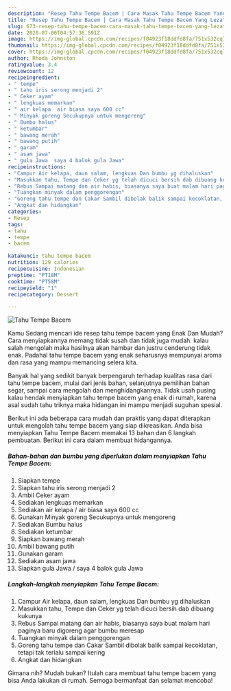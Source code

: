 ```yaml
---
description: "Resep Tahu Tempe Bacem | Cara Masak Tahu Tempe Bacem Yang Lezat Sekali"
title: "Resep Tahu Tempe Bacem | Cara Masak Tahu Tempe Bacem Yang Lezat Sekali"
slug: 673-resep-tahu-tempe-bacem-cara-masak-tahu-tempe-bacem-yang-lezat-sekali
date: 2020-07-06T04:57:36.591Z
image: https://img-global.cpcdn.com/recipes/f04923f18ddfd8fa/751x532cq70/tahu-tempe-bacem-foto-resep-utama.jpg
thumbnail: https://img-global.cpcdn.com/recipes/f04923f18ddfd8fa/751x532cq70/tahu-tempe-bacem-foto-resep-utama.jpg
cover: https://img-global.cpcdn.com/recipes/f04923f18ddfd8fa/751x532cq70/tahu-tempe-bacem-foto-resep-utama.jpg
author: Rhoda Johnston
ratingvalue: 3.4
reviewcount: 12
recipeingredient:
- " tempe"
- " tahu iris serong menjadi 2"
- " Ceker ayam"
- " lengkuas memarkan"
- " air kelapa  air biasa saya 600 cc"
- " Minyak goreng Secukupnya untuk mengoreng"
- " Bumbu halus"
- " ketumbar"
- " bawang merah"
- " bawang putih"
- " garam"
- " asam jawa"
- " gula Jawa  saya 4 balok gula Jawa"
recipeinstructions:
- "Campur Air kelapa, daun salam, lengkuas Dan bumbu yg dihaluskan"
- "Masukkan tahu, Tempe dan Ceker yg telah dicuci bersih dab dibuang kukunya"
- "Rebus Sampai matang dan air habis, biasanya saya buat malam hari paginya baru digoreng agar bumbu meresap"
- "Tuangkan minyak dalam penggorengan"
- "Goreng tahu tempe dan Cakar Sambil dibolak balik sampai kecoklatan, tetapi tak terlalu sampai kering"
- "Angkat dan hidangkan"
categories:
- Resep
tags:
- tahu
- tempe
- bacem

katakunci: tahu tempe bacem 
nutrition: 129 calories
recipecuisine: Indonesian
preptime: "PT18M"
cooktime: "PT58M"
recipeyield: "1"
recipecategory: Dessert

---
```



![Tahu Tempe Bacem](https://img-global.cpcdn.com/recipes/f04923f18ddfd8fa/751x532cq70/tahu-tempe-bacem-foto-resep-utama.jpg)

Kamu Sedang mencari ide resep tahu tempe bacem yang Enak Dan Mudah? Cara menyiapkannya memang tidak susah dan tidak juga mudah. kalau salah mengolah maka hasilnya akan hambar dan justru cenderung tidak enak. Padahal tahu tempe bacem yang enak seharusnya mempunyai aroma dan rasa yang mampu memancing selera kita.

Banyak hal yang sedikit banyak berpengaruh terhadap kualitas rasa dari tahu tempe bacem, mulai dari jenis bahan, selanjutnya pemilihan bahan segar, sampai cara mengolah dan menghidangkannya. Tidak usah pusing kalau hendak menyiapkan tahu tempe bacem yang enak di rumah, karena asal sudah tahu triknya maka hidangan ini mampu menjadi suguhan spesial.




Berikut ini ada beberapa cara mudah dan praktis yang dapat diterapkan untuk mengolah tahu tempe bacem yang siap dikreasikan. Anda bisa menyiapkan Tahu Tempe Bacem memakai 13 bahan dan 6 langkah pembuatan. Berikut ini cara dalam membuat hidangannya.

<!--inarticleads1-->

##### Bahan-bahan dan bumbu yang diperlukan dalam menyiapkan Tahu Tempe Bacem:

1. Siapkan  tempe
1. Siapkan  tahu iris serong menjadi 2
1. Ambil  Ceker ayam
1. Sediakan  lengkuas memarkan
1. Sediakan  air kelapa / air biasa saya 600 cc
1. Gunakan  Minyak goreng Secukupnya untuk mengoreng
1. Sediakan  Bumbu halus
1. Sediakan  ketumbar
1. Siapkan  bawang merah
1. Ambil  bawang putih
1. Gunakan  garam
1. Sediakan  asam jawa
1. Siapkan  gula Jawa / saya 4 balok gula Jawa




<!--inarticleads2-->

##### Langkah-langkah menyiapkan Tahu Tempe Bacem:

1. Campur Air kelapa, daun salam, lengkuas Dan bumbu yg dihaluskan
1. Masukkan tahu, Tempe dan Ceker yg telah dicuci bersih dab dibuang kukunya
1. Rebus Sampai matang dan air habis, biasanya saya buat malam hari paginya baru digoreng agar bumbu meresap
1. Tuangkan minyak dalam penggorengan
1. Goreng tahu tempe dan Cakar Sambil dibolak balik sampai kecoklatan, tetapi tak terlalu sampai kering
1. Angkat dan hidangkan




Gimana nih? Mudah bukan? Itulah cara membuat tahu tempe bacem yang bisa Anda lakukan di rumah. Semoga bermanfaat dan selamat mencoba!

